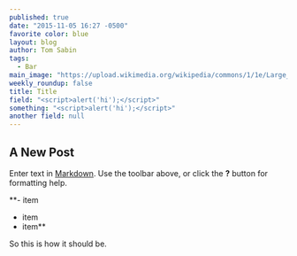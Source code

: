 ```yaml
---
published: true
date: "2015-11-05 16:27 -0500"
favorite color: blue
layout: blog
author: Tom Sabin
tags: 
  - Bar
main_image: "https://upload.wikimedia.org/wikipedia/commons/1/1e/Large_Siamese_cat_tosses_a_mouse.jpg"
weekly_roundup: false
title: Title
field: "<script>alert('hi');</script>"
something: "<script>alert('hi');</script>"
another field: null
---
```

## A New Post

Enter text in [Markdown](http://daringfireball.net/projects/markdown/). Use the toolbar above, or click the **?** button for formatting help.

**- item
- item
- item**


So this is how it should be.
